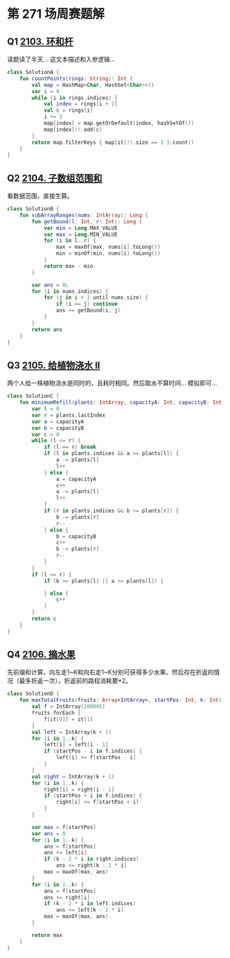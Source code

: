 # 第 271 场周赛题解

## Q1 [2103. 环和杆](https://leetcode-cn.com/problems/rings-and-rods/)

读题读了半天... 这文本描述和入参逻辑...

```kotlin
class SolutionA {
    fun countPoints(rings: String): Int {
        val map = HashMap<Char, HashSet<Char>>()
        var i = 0
        while (i in rings.indices) {
            val index = rings[i + 1]
            val c = rings[i]
            i += 2
            map[index] = map.getOrDefault(index, hashSetOf())
            map[index]!!.add(c)
        }
        return map.filterKeys { map[it]!!.size == 3 }.count()
    }
}
```

## Q2 [2104. 子数组范围和](https://leetcode-cn.com/problems/sum-of-subarray-ranges/)

看数据范围，直接生算。

```kotlin
class SolutionB {
    fun subArrayRanges(nums: IntArray): Long {
        fun getBound(l: Int, r: Int): Long {
            var min = Long.MAX_VALUE
            var max = Long.MIN_VALUE
            for (i in l..r) {
                max = maxOf(max, nums[i].toLong())
                min = minOf(min, nums[i].toLong())
            }
            return max - min
        }

        var ans = 0L
        for (i in nums.indices) {
            for (j in i + 1 until nums.size) {
                if (i == j) continue
                ans += getBound(i, j)
            }
        }
        return ans
    }
}
```

## Q3 [2105. 给植物浇水 II](https://leetcode-cn.com/problems/watering-plants-ii/)

两个人给一株植物浇水是同时的，且耗时相同。然后取水不算时间... 模拟即可...

```Kotlin
class SolutionC {
    fun minimumRefill(plants: IntArray, capacityA: Int, capacityB: Int): Int {
        var l = 0
        var r = plants.lastIndex
        var a = capacityA
        var b = capacityB
        var c = 0
        while (l <= r) {
            if (l == r) break
            if (l in plants.indices && a >= plants[l]) {
                a -= plants[l]
                l++
            } else {
                a = capacityA
                c++
                a -= plants[l]
                l++
            }
            if (r in plants.indices && b >= plants[r]) {
                b -= plants[r]
                r--
            } else {
                b = capacityB
                c++
                b -= plants[r]
                r--
            }
        }
        if (l == r) {
            if (b >= plants[l] || a >= plants[l]) {

            } else {
                c++
            }
        }
        return c
    }
}
```

## Q4 [2106. 摘水果](https://leetcode-cn.com/problems/maximum-fruits-harvested-after-at-most-k-steps/)

先前缀和计算，向左走1~K和向右走1~K分别可获得多少水果。然后存在折返的情况（最多折返一次），折返前的路程消耗要*2。

```kotlin
class SolutionD {
    fun maxTotalFruits(fruits: Array<IntArray>, startPos: Int, k: Int): Int {
        val f = IntArray(200005)
        fruits.forEach {
            f[it[0]] = it[1]
        }
        val left = IntArray(k + 1)
        for (i in 1..k) {
            left[i] = left[i - 1]
            if (startPos - i in f.indices) {
                left[i] += f[startPos - i]
            }
        }
        val right = IntArray(k + 1)
        for (i in 1..k) {
            right[i] = right[i - 1]
            if (startPos + i in f.indices) {
                right[i] += f[startPos + i]
            }
        }

        var max = f[startPos]
        var ans = 0
        for (i in 1..k) {
            ans = f[startPos]
            ans += left[i]
            if (k - 2 * i in right.indices)
                ans += right[k - 2 * i]
            max = maxOf(max, ans)
        }
        for (i in 1..k) {
            ans = f[startPos]
            ans += right[i]
            if (k - 2 * i in left.indices)
                ans += left[k - 2 * i]
            max = maxOf(max, ans)
        }

        return max
    }
}
```